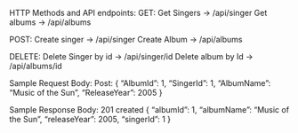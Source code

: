 HTTP Methods and API endpoints:
GET:                                                                                                                                                                     Get Singers -> /api/singer
Get albums -> /api/albums

POST:                                                                                                                                                                   Create singer -> /api/singer
Create Album -> /api/albums

DELETE:                                                                                                                                                                 Delete Singer by id -> /api/singer/id
Delete album by Id -> /api/albums/id

Sample Request Body:
Post:
{
“AlbumId”: 1,
“SingerId”: 1,
“AlbumName”: “Music of the Sun”,
“ReleaseYear”: 2005
}

Sample Response Body:
201 created
{
“albumId”: 1,
“albumName”: “Music of the Sun”,
“releaseYear”: 2005,
“singerId”: 1
}
